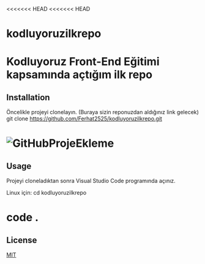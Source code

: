 <<<<<<< HEAD
<<<<<<< HEAD
# kodluyoruzilkrepo
Kodluyoruz Front-End Eğitimi kapsamında açtığım ilk repo
=======
## Installation
Öncelikle projeyi clonelayın. (Buraya sizin reponuzdan aldığınız link gelecek)
git clone https://github.com/Ferhat2525/kodluyoruzilkrepo.git

![GitHubProjeEkleme](https://github.com/user-attachments/assets/42b458c5-9c8b-4461-820b-9d517a40edc7)
=======
## Usage
Projeyi cloneladıktan sonra Visual Studio Code programında açınız.

Linux için:
cd kodluyoruzilkrepo


code .
=======
## License
[MIT](https://choosealicense.com/licenses/mit/)
